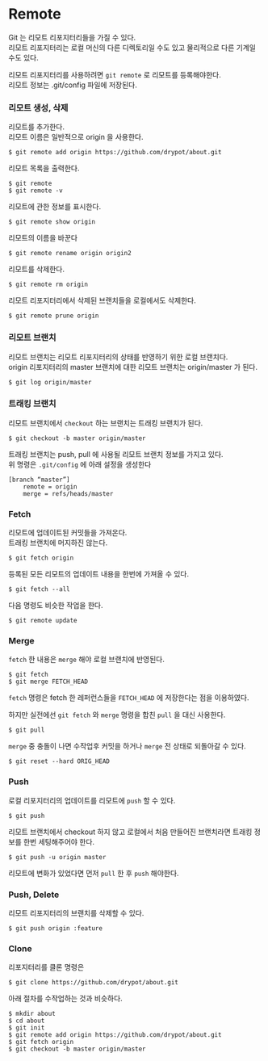 # Remote

Git 는 리모트 리포지터리들을 가질 수 있다.  
리모트 리포지터리는 로컬 머신의 다른 디렉토리일 수도 있고 물리적으로 다른 기계일 수도 있다.

리모트 리포지터리를 사용하려면 `git remote` 로 리모트를 등록해야한다.  
리모트 정보는 .git/config 파일에 저장된다.

	
### 리모트 생성, 삭제

리모트를 추가한다.  
리모트 이름은 일반적으로 origin 을 사용한다.

	$ git remote add origin https://github.com/drypot/about.git

리모트 목록을 출력한다.

	$ git remote
	$ git remote -v

리모트에 관한 정보를 표시한다.

	$ git remote show origin

리모트의 이름을 바꾼다

	$ git remote rename origin origin2

리모트를 삭제한다.

	$ git remote rm origin

리모트 리포지터리에서 삭제된 브랜치들을 로컬에서도 삭제한다.

	$ git remote prune origin


### 리모트 브랜치

리모트 브랜치는 리모트 리포지터리의 상태를 반영하기 위한 로컬 브랜치다.  
origin 리포지터리의 master 브랜치에 대한 리모트 브랜치는 origin/master 가 된다.

	$ git log origin/master


### 트래킹 브랜치

리모트 브랜치에서 `checkout` 하는 브랜치는 트래킹 브랜치가 된다.  

	$ git checkout -b master origin/master

트래킹 브랜치는 push, pull 에 사용될 리모트 브랜치 정보를 가지고 있다.  
위 명령은 `.git/config` 에 아래 설정을 생성한다

	[branch “master”]
		remote = origin
		merge = refs/heads/master


### Fetch

리모트에 업데이트된 커밋들을 가져온다.  
트래킹 브랜치에 머지하진 않는다.

	$ git fetch origin

등록된 모든 리모트의 업데이트 내용을 한번에 가져올 수 있다.

	$ git fetch --all

다음 명령도 비슷한 작업을 한다.

	$ git remote update


### Merge

`fetch` 한 내용은 `merge` 해야 로컬 브랜치에 반영된다.

	$ git fetch
	$ git merge FETCH_HEAD

`fetch` 명령은 fetch 한 레퍼런스들을 `FETCH_HEAD` 에 저장한다는 점을 이용하였다.

하지만 실전에선 `git fetch` 와 `merge` 명령을 합친 `pull` 을 대신 사용한다.

	$ git pull

`merge` 중 충돌이 나면 수작업후 커밋을 하거나 `merge` 전 상태로 되돌아갈 수 있다.

	$ git reset --hard ORIG_HEAD


### Push

로컬 리포지터리의 업데이트를 리모트에 `push` 할 수 있다.  

	$ git push

리모트 브랜치에서 checkout 하지 않고 로컬에서 처음 만들어진 브랜치라면 트래킹 정보를 한번 세팅해주어야 한다.

	$ git push -u origin master

리모트에 변화가 있었다면 먼저 `pull` 한 후 `push` 해야한다.


### Push, Delete

리모트 리포지터리의 브랜치를 삭제할 수 있다.

	$ git push origin :feature

### Clone

리포지터리를 클론 명령은

	$ git clone https://github.com/drypot/about.git

아래 절차를 수작업하는 것과 비슷하다.

	$ mkdir about
	$ cd about
	$ git init
	$ git remote add origin https://github.com/drypot/about.git
	$ git fetch origin
	$ git checkout -b master origin/master
